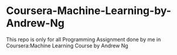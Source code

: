 # Coursera-Machine-Learning-by-Andrew-Ng

This repo is only for all Programming Assignment done by me in 
Coursera:Machine Learning Course by Andrew Ng

